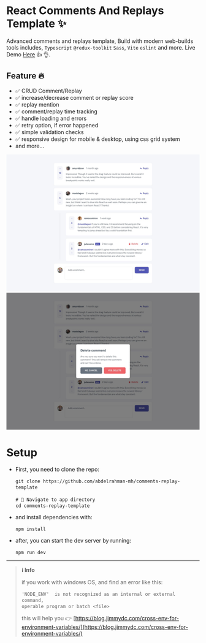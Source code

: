 # React Comments And Replays Template :sparkles:

Advanced comments and replays template, Build with modern web-builds tools includes, `Typescript` `@redux-toolkit` `Sass`, `Vite` `eslint` and more. Live Demo [Here](https://abdelrahman-mh.github.io/comments-replay-template/) :+1: :ok_hand:.

## Feature 🔥

- ✅ CRUD Comment/Replay
- ✅ increase/decrease comment or replay score
- ✅ replay mention
- ✅ comment/replay time tracking
- ✅ handle loading and errors
- ✅ retry option, if error happened
- ✅ simple validation checks
- ✅ responsive design for mobile & desktop, using css grid system
- and more...

![screenshot](./docs/screenshot1.jpg)
![screenshot](./docs/screenshot2.jpg)

# Setup

- First, you need to clone the repo:

  ```shell
  git clone https://github.com/abdelrahman-mh/comments-replay-template

  # 🐢 Navigate to app directory
  cd comments-replay-template
  ```

- and install dependencies with:

  ```shell
  npm install
  ```

- after, you can start the dev server by running:

  ```shell
  npm run dev
  ```

---

> **ℹ️ Info**
>
> if you work with windows OS, and find an error like this:
>
> ```shell
> 'NODE_ENV'  is not recognized as an internal or external command,
> operable program or batch <file>
> ```
>
> this will help you :point_right: [https://blog.jimmydc.com/cross-env-for-environment-variables/](https://blog.jimmydc.com/cross-env-for-environment-variables/)
